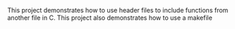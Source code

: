 This project demonstrates how to use header files to include functions from another file in C.
This project also demonstrates how to use a makefile 
